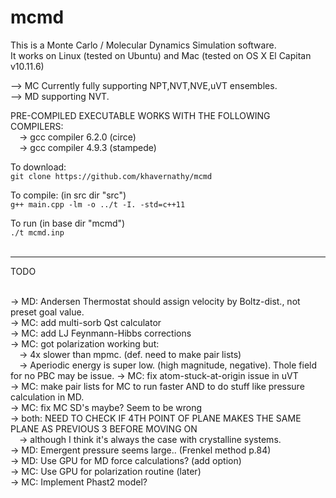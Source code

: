 # mcmd
This is a Monte Carlo / Molecular Dynamics Simulation software.<br />
It works on Linux (tested on Ubuntu) and Mac (tested on OS X El Capitan v10.11.6)<br />

--> MC Currently fully supporting NPT,NVT,NVE,uVT ensembles.  <br />
--> MD supporting NVT.  <br />

PRE-COMPILED EXECUTABLE WORKS WITH THE FOLLOWING COMPILERS:  <br />
&emsp;-> gcc compiler 6.2.0 (circe)  <br />
&emsp;-> gcc compiler 4.9.3 (stampede)  <br />

To download: <br />
`git clone https://github.com/khavernathy/mcmd` <br />

To compile:  (in src dir "src")<br />
`g++ main.cpp -lm -o ../t -I. -std=c++11`  <br />

To run (in base dir "mcmd") <br />
`./t mcmd.inp`<br /><br />  
  
<hr />
  
TODO<br /><br />

-> MD: Andersen Thermostat should assign velocity by Boltz-dist., not preset goal value.<br />
-> MC: add multi-sorb Qst calculator<br />
-> MC: add LJ Feynmann-Hibbs corrections<br />
-> MC: got polarization working but:<br />
&emsp;-> 4x slower than mpmc. (def. need to make pair lists)<br />
&emsp;-> Aperiodic energy is super low. (high magnitude, negative). Thole field for no PBC may be issue.
-> MC: fix atom-stuck-at-origin issue in uVT<br />
-> MC: make pair lists for MC to run faster AND to do stuff like pressure calculation in MD. <br />
-> MC: fix MC SD's maybe? Seem to be wrong<br />
-> both: NEED TO CHECK IF 4TH POINT OF PLANE MAKES THE SAME PLANE AS PREVIOUS 3 BEFORE MOVING ON<br />
&emsp;-> although I think it's always the case with crystalline systems.<br />
-> MD: Emergent pressure seems large.. (Frenkel method p.84)<br />
-> MD: Use GPU for MD force calculations? (add option)<br />
-> MC: Use GPU for polarization routine (later)<br />
-> MC: Implement Phast2 model?<br />
